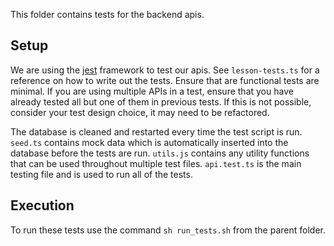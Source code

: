 This folder contains tests for the backend apis.

## Setup
We are using the [jest]((https://jestjs.io/docs/getting-started) ) framework to test our apis. See `lesson-tests.ts` for a reference on how to write out the tests. Ensure that are functional tests are minimal. If you are using multiple APIs in a test, ensure that you have already tested all but one of them in previous tests. If this is not possible, consider your test design choice, it may need to be refactored.

The database is cleaned and restarted every time the test script is run. `seed.ts` contains mock data which is automatically inserted into the database before the tests are run. `utils.js` contains any utility functions that can be used throughout multiple test files. `api.test.ts` is the main testing file and is used to run all of the tests.

## Execution
To run these tests use the command `sh run_tests.sh` from the parent folder.
